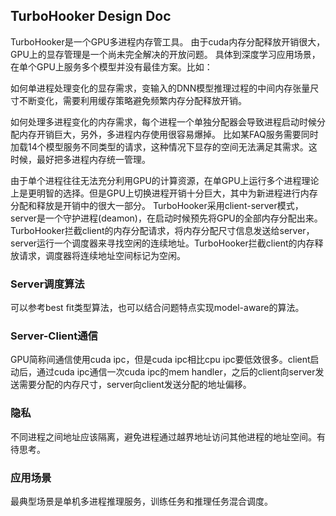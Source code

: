 ## TurboHooker Design Doc

TurboHooker是一个GPU多进程内存管工具。
由于cuda内存分配释放开销很大，GPU上的显存管理是一个尚未完全解决的开放问题。
具体到深度学习应用场景，在单个GPU上服务多个模型并没有最佳方案。比如：

如何单进程处理变化的显存需求，变输入的DNN模型推理过程的中间内存张量尺寸不断变化，需要利用缓存策略避免频繁内存分配释放开销。

如何处理多进程变化的内存需求，每个进程一个单独分配器会导致进程启动时候分配内存开销巨大，另外，多进程内存使用很容易爆掉。
比如某FAQ服务需要同时加载14个模型服务不同类型的请求，这种情况下显存的空间无法满足其需求。这时候，最好把多进程内存统一管理。

由于单个进程往往无法充分利用GPU的计算资源，在单GPU上运行多个进程理论上是更明智的选择。但是GPU上切换进程开销十分巨大，其中为新进程进行内存分配和释放是开销中的很大一部分。
TurboHooker采用client-server模式，server是一个守护进程(deamon)，在启动时候预先将GPU的全部内存分配出来。TurboHooker拦截client的内存分配请求，将内存分配尺寸信息发送给server，server运行一个调度器来寻找空闲的连续地址。TurboHooker拦截client的内存释放请求，调度器将连续地址空间标记为空闲。

### Server调度算法
可以参考best fit类型算法，也可以结合问题特点实现model-aware的算法。

### Server-Client通信
GPU简称间通信使用cuda ipc，但是cuda ipc相比cpu ipc要低效很多。client启动后，通过cuda ipc通信一次cuda ipc的mem handler，之后的client向server发送需要分配的内存尺寸，server向client发送分配的地址偏移。

### 隐私
不同进程之间地址应该隔离，避免进程通过越界地址访问其他进程的地址空间。有待思考。

### 应用场景
最典型场景是单机多进程推理服务，训练任务和推理任务混合调度。

